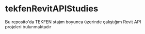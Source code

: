 # tekfenRevitAPIStudies
 Bu reposito'da TEKFEN stajım boyunca üzerinde çalıştığım Revit API projeleri bulunmaktadır
